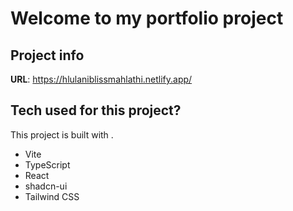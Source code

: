 # Welcome to my portfolio project

## Project info

**URL**: 
https://hlulaniblissmahlathi.netlify.app/

## Tech used for this project?

This project is built with .

- Vite
- TypeScript
- React
- shadcn-ui
- Tailwind CSS
